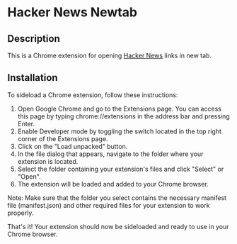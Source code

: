 # Hacker News Newtab

## Description

This is a Chrome extension for opening [Hacker News](https://news.ycombinator.com/) links in new tab.

## Installation

To sideload a Chrome extension, follow these instructions:

1. Open Google Chrome and go to the Extensions page. You can access this page by typing chrome://extensions in the address bar and pressing Enter.
2. Enable Developer mode by toggling the switch located in the top right corner of the Extensions page.
3. Click on the "Load unpacked" button.
4. In the file dialog that appears, navigate to the folder where your extension is located.
5. Select the folder containing your extension's files and click "Select" or "Open".
6. The extension will be loaded and added to your Chrome browser.

Note: Make sure that the folder you select contains the necessary manifest file (manifest.json) and other required files for your extension to work properly.

That's it! Your extension should now be sideloaded and ready to use in your Chrome browser.
